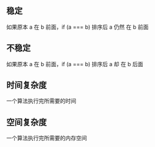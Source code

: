 ## 稳定 ##
如果原本 a 在 b 前面，if (a === b) 排序后 a 仍然 在 b 前面

## 不稳定 ##
如果原本 a 在 b 前面，if (a === b) 排序后 a 却 在 b 后面

## 时间复杂度 ##
一个算法执行完所需要的时间

## 空间复杂度 ##
一个算法执行完所需要的内存空间